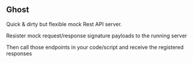 ## Ghost

Quick & dirty but flexible mock Rest API server. 

Resister mock request/response signature payloads to the running server

Then call those endpoints in your code/script and receive the registered responses



